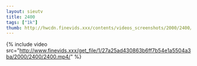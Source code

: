 ```yaml
--- 
layout: sieutv
title: 2400
tags: ["1k"]
thumb: http://hwcdn.finevids.xxx/contents/videos_screenshots/2000/2400/preview.mp4.jpg
---
```

{% include video src="http://www.finevids.xxx/get_file/1/27a25ad430863b6ff7b54e1a5504a3ba/2000/2400/2400.mp4/" %} 
